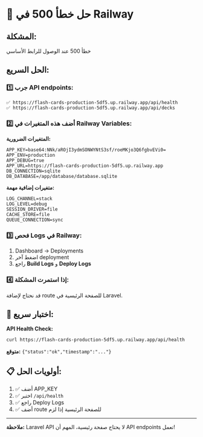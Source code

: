 # 🚨 حل خطأ 500 في Railway

## المشكلة:

خطأ 500 عند الوصول للرابط الأساسي

## الحل السريع:

### 1️⃣ جرب API endpoints:

```
✅ https://flash-cards-production-5df5.up.railway.app/api/health
✅ https://flash-cards-production-5df5.up.railway.app/api/decks
```

### 2️⃣ أضف هذه المتغيرات في Railway Variables:

**المتغيرات الضرورية:**

```
APP_KEY=base64:NNk/aROjI3ydmSONWYNtS3sf/roeMKjo3Q6fgbvEVi0=
APP_ENV=production
APP_DEBUG=true
APP_URL=https://flash-cards-production-5df5.up.railway.app
DB_CONNECTION=sqlite
DB_DATABASE=/app/database/database.sqlite
```

**متغيرات إضافية مهمة:**

```
LOG_CHANNEL=stack
LOG_LEVEL=debug
SESSION_DRIVER=file
CACHE_STORE=file
QUEUE_CONNECTION=sync
```

### 3️⃣ فحص Logs في Railway:

1. Dashboard → Deployments
2. اضغط آخر deployment
3. راجع **Build Logs** و **Deploy Logs**

### 4️⃣ إذا استمرت المشكلة:

قد نحتاج لإضافة route للصفحة الرئيسية في Laravel.

## 🧪 اختبار سريع:

**API Health Check:**

```bash
curl https://flash-cards-production-5df5.up.railway.app/api/health
```

**متوقع:** `{"status":"ok","timestamp":"..."}`

## 📋 أولويات الحل:

1. ✅ أضف APP_KEY
2. ✅ اختبر `/api/health`
3. ✅ راجع Deploy Logs
4. ✅ أضف route للصفحة الرئيسية إذا لزم

---

**ملاحظة:** Laravel API لا يحتاج صفحة رئيسية، المهم أن API endpoints تعمل!
